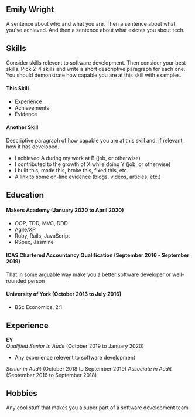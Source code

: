 ## Emily Wright

A sentence about who and what you are. Then a sentence about what you've achieved. And then a sentence about what exictes you about tech.

## Skills

Consider skills relevent to software development. Then consider your best skills. Pick 2-4 skills and write a short descriptive paragraph for each one. You should demonstrate how capable you are at this skill with examples.

#### This Skill

- Experience
- Achievements
- Evidence

#### Another Skill

Descriptive paragraph of how capable you are at this skill and, if relevant, how it has developed.

- I achieved A during my work at B (job, or otherwise)
- I contributed to the growth of X while doing Y (job, or otherwise)
- I built this, made this, broke this, fixed this, etc.
- A link to some on-line evidence (blogs, videos, articles, etc.)

## Education

#### Makers Academy (January 2020 to April 2020)

- OOP, TDD, MVC, DDD
- Agile/XP
- Ruby, Rails, JavaScript
- RSpec, Jasmine

#### ICAS Chartered Accountancy Qualification (September 2016 - September 2019)

That in some arguable way make you a better software developer or well-rounded person

#### University of York (October 2013 to July 2016)

- BSc Economics, 2:1


## Experience

**EY**   
*Qualified Senior in Audit* (October 2019 to January 2020) 
- Any experience relevent to software development

*Senior in Audit* (October 2018 to September 2019) 
*Associate in Audit* (September 2016 to September 2018) 

## Hobbies

Any cool stuff that makes you a super part of a software development team
